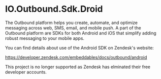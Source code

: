 # IO.Outbound.Sdk.Droid

The Outbound platform helps you create, automate, and optimize messaging across web, SMS,
email, and mobile push. A part of the Outbound platform are SDKs for both Android and iOS
that simplify adding robust messaging to your mobile apps. 

You can find details about use of the Android SDK on Zendesk's website:

https://developer.zendesk.com/embeddables/docs/outbound/android

This project is no longer supported as Zendesk has elminated their free developer accounts.
